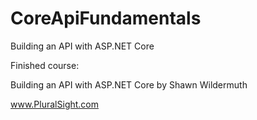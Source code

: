 # CoreApiFundamentals
Building an API with ASP.NET Core

Finished course:

Building an API with ASP.NET Core
by Shawn Wildermuth

www.PluralSight.com
